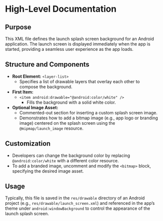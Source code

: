 # High-Level Documentation

## Purpose
This XML file defines the launch splash screen background for an Android application. The launch screen is displayed immediately when the app is started, providing a seamless user experience as the app loads.

## Structure and Components
- **Root Element:** `<layer-list>`  
  - Specifies a list of drawable layers that overlay each other to compose the background.
- **First Item:**  
  - `<item android:drawable="@android:color/white" />`  
    - Fills the background with a solid white color.
- **Optional Image Asset:**  
  - Commented-out section for inserting a custom splash screen image.
  - Demonstrates how to add a bitmap image (e.g., app logo or branding image) centered on the splash screen using the `@mipmap/launch_image` resource.

## Customization
- Developers can change the background color by replacing `@android:color/white` with a different color resource.
- To add a branded image, uncomment and modify the `<bitmap>` block, specifying the desired image asset.

## Usage
Typically, this file is saved in the `res/drawable` directory of an Android project (e.g., `res/drawable/launch_screen.xml`) and referenced in the app’s theme under `android:windowBackground` to control the appearance of the launch splash screen.